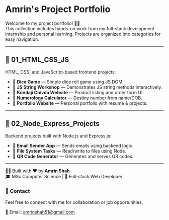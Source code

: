 
# Amrin's Project Portfolio

Welcome to my project portfolio! 👩‍💻  
This collection includes hands-on work from my full-stack development internship and personal learning. Projects are organized into categories for easy navigation.

---

## 📁 01_HTML_CSS_JS
HTML, CSS, and JavaScript-based frontend projects:

- 🎲 **Dice Game** — Simple dice roll game using JS DOM.
- 🧪 **JS String Workshop** — Demonstrates JS string methods interactively.
- 🛒 **Kondaji Chivda Website** — Product listing and order form UI.
- 🔢 **Numerology Calculator** — Destiny number from name/DOB.
- 💼 **Portfolio Website** — Personal portfolio with resume & projects.

---

## 📁 02_Node_Express_Projects
Backend projects built with Node.js and Express.js:

- 📧 **Email Sender App** — Sends emails using backend logic.
- 📁 **File System Tasks** — Read/write to files using Node.
- 🔳 **QR Code Generator** — Generates and serves QR codes.

---

👩‍💻 Built with ❤️ by **Amrin Shah**  
🎓 MSc Computer Science | 💼 Full-stack Web Developer

### 📌 Contact
Feel free to connect with me for collaboration or job opportunities.

📧 Email: amrinshah51@gmail.com


